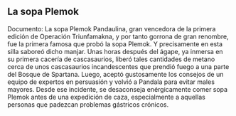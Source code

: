 ## La sopa Plemok
Documento: La sopa Plemok
Pandaulina, gran vencedora de la primera edición de Operación Triunfamakna, y por tanto gorrona de gran renombre, fue la primera famosa que probó la sopa Plemok. Y precisamente en esta silla saboreó dicho manjar.
Unas horas después del ágape, ya inmersa en su primera cacería de cascasaurios, liberó tales cantidades de metano cerca de unos cascasaurios incandescentes que prendió fuego a una parte del Bosque de Spartana.
Luego, aceptó gustosamente los consejos de un equipo de expertos en persuasión y volvió a Pandala para evitar males mayores.
Desde ese incidente, se desaconseja enérgicamente comer sopa Plemok antes de una expedición de caza, especialmente a aquellas personas que padezcan problemas gástricos crónicos.
